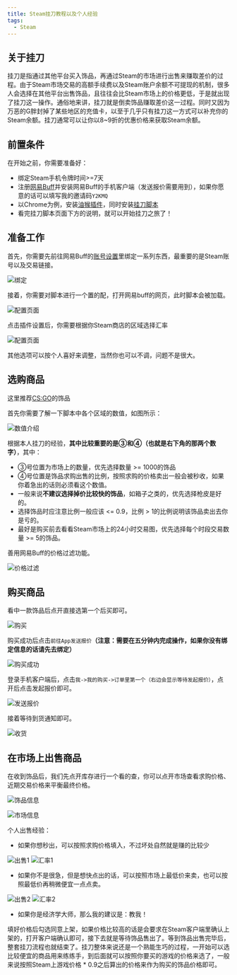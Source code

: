 ```yaml
---
title: Steam挂刀教程以及个人经验
tags: 
  - Steam
---
```


## 关于挂刀
挂刀是指通过其他平台买入饰品，再通过Steam的市场进行出售来赚取差价的过程。由于Steam市场交易的高额手续费以及Steam账户余额不可提现的机制，很多人会选择在其他平台出售饰品，且往往会比Steam市场上的价格更低，于是就出现了挂刀这一操作。通俗地来讲，挂刀就是倒卖饰品赚取差价这一过程。同时又因为万恶的G胖封掉了某些地区的充值卡，以至于几乎只有挂刀这一方式可以补充你的Steam余额。挂刀通常可以让你以8~9折的优惠价格来获取Steam余额。


## 前置条件
在开始之前，你需要准备好：
- 绑定Steam手机令牌时间>=7天
- 注册[网易Buff](https://buff.163.com/)并安装网易Buff的手机客户端（发送报价需要用到），如果你愿意的话可以填写我的邀请码`Y2KMQ`
- 以Chrome为例，安装[油猴插件](https://chrome.google.com/webstore/detail/tampermonkey/dhdgffkkebhmkfjojejmpbldmpobfkfo?hl=zh-CN)，同时安装[挂刀脚本](https://greasyfork.org/zh-CN/scripts/410137-%E7%BD%91%E6%98%93buff%E4%BB%B7%E6%A0%BC%E6%AF%94%E4%BE%8B-%E6%89%BE%E6%8C%82%E5%88%80-%E6%8F%92%E4%BB%B6)
- 看完挂刀脚本页面下方的说明，就可以开始挂刀之旅了！


## 准备工作
首先，你需要先前往网易Buff的[账号设置](https://buff.163.com/user-center/profile)里绑定一系列东西，最重要的是Steam账号以及交易链接。

![绑定](/image/steam_gd/bind.png)

接着，你需要对脚本进行一个置的配，打开网易buff的网页，此时脚本会被加载。

![配置页面](/image/steam_gd/configuration_script.png)

点击插件设置后，你需要根据你Steam商店的区域选择汇率

![配置页面](/image/steam_gd/configuration_script_panel.png)

其他选项可以按个人喜好来调整，当然你也可以不调，问题不是很大。


## 选购商品
这里推荐[CS:GO](https://buff.163.com/market/csgo#tab=selling&page_num=1)的饰品

首先你需要了解一下脚本中各个区域的数值，如图所示：

![数值介绍](/image/steam_gd/script_info.png)

根据本人挂刀的经验，**其中比较重要的是③和④（也就是右下角的那两个数字）**，其中：
- ③号位置为市场上的数量，优先选择数量 >= 1000的饰品
- ④号位置是饰品求购出售的比例，按照求购的价格卖出一般会被秒收，如果你着急出的话则必须看这个数值。
- 一般来说**不建议选择掉价比较快的饰品**，如箱子之类的，优先选择枪皮是好的。
- 选择饰品时应注意比例一般应该 <= 0.9，比例 > 1的比例说明该饰品卖出去你是亏的。
- 最好是购买前去看看Steam市场上的24小时交易图，优先选择每个时段交易数量 >= 5的饰品。

善用网易Buff的价格过滤功能。

![价格过滤](/image/steam_gd/price_filter.png)


## 购买商品
看中一款饰品后点开直接选第一个后买即可。

![购买](/image/steam_gd/buy.png)

购买成功后点击`前往App发送报价`**（注意：需要在五分钟内完成操作，如果你没有绑定信息的话请先去绑定）**

![购买成功](/image/steam_gd/buy_success.png)

登录手机客户端后，点击`我->我的购买->订单里第一个（右边会显示等待发起报价）`，点开后点击发起报价即可。

![发送报价](/image/steam_gd/send_offer.png)

接着等待到货通知即可。

![收货](/image/steam_gd/received.png)


## 在市场上出售商品
在收到饰品后，我们先点开库存进行一个看的查，你可以点开市场查看求购价格、近期交易价格来平衡最终价格。

![饰品信息](/image/steam_gd/item_info.png)

![市场信息](/image/steam_gd/market_info.png)

个人出售经验：
- 如果你想秒出，可以按照求购价格填入，不过坏处自然就是赚的比较少

![出售1](/image/steam_gd/sell_price1.png)
![汇率1](/image/steam_gd/sell_info1.png)

- 如果你不是很急，但是想快点出的话，可以按照市场上最低价来卖，也可以按照最低价再稍微便宜一点点卖。

![出售2](/image/steam_gd/sell_price2.png)
![汇率2](/image/steam_gd/sell_info2.png)

- 如果你是经济学大师，那么我的建议是：教我！
  
填好价格后勾选同意上架，如果价格比较高的话是会要求在Steam客户端里确认上架的，打开客户端确认即可，接下去就是等待饰品售出了。等到饰品出售完毕后，整套挂刀流程也就结束了。挂刀整体来说还是一个熟能生巧的过程，一开始可以选比较便宜的商品用来练练手，到后面就可以按照你要买的游戏的价格来选了，一般来说按照Steam上游戏价格 * 0.9之后算出的价格来作为购买的饰品价格即可。